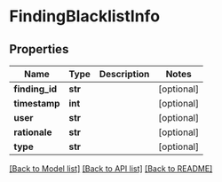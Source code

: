 # FindingBlacklistInfo

## Properties
Name | Type | Description | Notes
------------ | ------------- | ------------- | -------------
**finding_id** | **str** |  | [optional] 
**timestamp** | **int** |  | [optional] 
**user** | **str** |  | [optional] 
**rationale** | **str** |  | [optional] 
**type** | **str** |  | [optional] 

[[Back to Model list]](../README.md#documentation-for-models) [[Back to API list]](../README.md#documentation-for-api-endpoints) [[Back to README]](../README.md)


